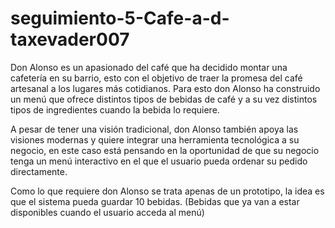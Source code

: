 # seguimiento-5-Cafe-a-d-taxevader007

Don Alonso es un apasionado del café que ha decidido montar una cafetería en su barrio, esto con el objetivo de traer la promesa del café artesanal a los lugares más cotidianos. Para esto don Alonso ha construido un menú que ofrece distintos tipos de bebidas de café y a su vez distintos tipos de ingredientes cuando la bebida lo requiere. 

A pesar de tener una visión tradicional, don Alonso también apoya las visiones modernas y quiere integrar una herramienta tecnológica a su negocio, en este caso está pensando en la oportunidad de que su negocio tenga un menú interactivo en el que el usuario pueda ordenar su pedido directamente.

Como lo que requiere don Alonso se trata apenas de un prototipo, la idea es que el sistema pueda guardar 10 bebidas. (Bebidas que ya van a estar disponibles cuando el usuario acceda al menú)
